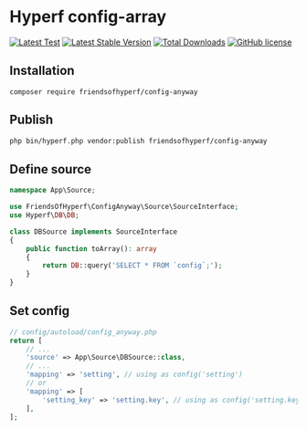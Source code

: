 # Hyperf config-array

[![Latest Test](https://github.com/friendsofhyperf/config-anyway/workflows/tests/badge.svg)](https://github.com/friendsofhyperf/config-anyway/actions)
[![Latest Stable Version](https://poser.pugx.org/friendsofhyperf/config-anyway/version.png)](https://packagist.org/packages/friendsofhyperf/config-anyway)
[![Total Downloads](https://poser.pugx.org/friendsofhyperf/config-anyway/d/total.png)](https://packagist.org/packages/friendsofhyperf/config-anyway)
[![GitHub license](https://img.shields.io/github/license/friendsofhyperf/config-anyway)](https://github.com/friendsofhyperf/config-anyway)

## Installation

~~~base
composer require friendsofhyperf/config-anyway
~~~

## Publish

~~~bash
php bin/hyperf.php vendor:publish friendsofhyperf/config-anyway
~~~

## Define source

~~~php
namespace App\Source;

use FriendsOfHyperf\ConfigAnyway\Source\SourceInterface;
use Hyperf\DB\DB;

class DBSource implements SourceInterface
{
    public function toArray(): array
    {
        return DB::query('SELECT * FROM `config`;');
    }
}
~~~

## Set config

~~~php
// config/autoload/config_anyway.php
return [
    // ...
    'source' => App\Source\DBSource::class,
    // ...
    'mapping' => 'setting', // using as config('setting')
    // or
    'mapping' => [
        'setting_key' => 'setting.key', // using as config('setting.key')
    ],
];
~~~

